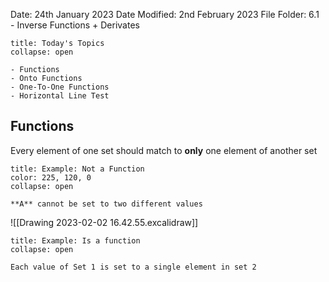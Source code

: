 Date: 24th January 2023
Date Modified: 2nd February 2023
File Folder: 6.1 - Inverse Functions + Derivates

```ad-abstract
title: Today's Topics
collapse: open

- Functions
- Onto Functions
- One-To-One Functions
- Horizontal Line Test

```

## Functions

Every element of one set should match to **only** one element of another set

```ad-info
title: Example: Not a Function
color: 225, 120, 0
collapse: open

**A** cannot be set to two different values

```
![[Drawing 2023-02-02 16.42.55.excalidraw]]

```ad-info
title: Example: Is a function
collapse: open

Each value of Set 1 is set to a single element in set 2

```
